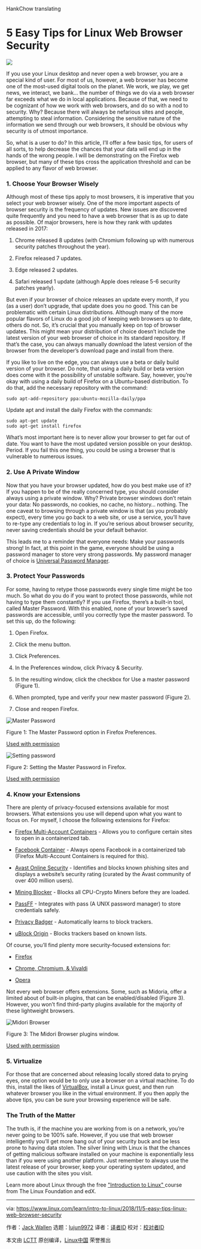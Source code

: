 HankChow translating

5 Easy Tips for Linux Web Browser Security
======
![](https://www.linux.com/learn/intro-to-linux/2018/11/5-easy-tips-linux-web-browser-security)

If you use your Linux desktop and never open a web browser, you are a special kind of user. For most of us, however, a web browser has become one of the most-used digital tools on the planet. We work, we play, we get news, we interact, we bank… the number of things we do via a web browser far exceeds what we do in local applications. Because of that, we need to be cognizant of how we work with web browsers, and do so with a nod to security. Why? Because there will always be nefarious sites and people, attempting to steal information. Considering the sensitive nature of the information we send through our web browsers, it should be obvious why security is of utmost importance.

So, what is a user to do? In this article, I’ll offer a few basic tips, for users of all sorts, to help decrease the chances that your data will end up in the hands of the wrong people. I will be demonstrating on the Firefox web browser, but many of these tips cross the application threshold and can be applied to any flavor of web browser.

### 1. Choose Your Browser Wisely

Although most of these tips apply to most browsers, it is imperative that you select your web browser wisely. One of the more important aspects of browser security is the frequency of updates. New issues are discovered quite frequently and you need to have a web browser that is as up to date as possible. Of major browsers, here is how they rank with updates released in 2017:

  1. Chrome released 8 updates (with Chromium following up with numerous security patches throughout the year).

  2. Firefox released 7 updates.

  3. Edge released 2 updates.

  4. Safari released 1 update (although Apple does release 5-6 security patches yearly).




But even if your browser of choice releases an update every month, if you (as a user) don’t upgrade, that update does you no good. This can be problematic with certain Linux distributions. Although many of the more popular flavors of Linux do a good job of keeping web browsers up to date, others do not. So, it’s crucial that you manually keep on top of browser updates. This might mean your distribution of choice doesn’t include the latest version of your web browser of choice in its standard repository. If that’s the case, you can always manually download the latest version of the browser from the developer’s download page and install from there.

If you like to live on the edge, you can always use a beta or daily build version of your browser. Do note, that using a daily build or beta version does come with it the possibility of unstable software. Say, however, you’re okay with using a daily build of Firefox on a Ubuntu-based distribution. To do that, add the necessary repository with the command:

```
sudo apt-add-repository ppa:ubuntu-mozilla-daily/ppa
```

Update apt and install the daily Firefox with the commands:

```
sudo apt-get update
sudo apt-get install firefox
```

What’s most important here is to never allow your browser to get far out of date. You want to have the most updated version possible on your desktop. Period. If you fail this one thing, you could be using a browser that is vulnerable to numerous issues.

### 2. Use A Private Window

Now that you have your browser updated, how do you best make use of it? If you happen to be of the really concerned type, you should consider always using a private window. Why? Private browser windows don’t retain your data: No passwords, no cookies, no cache, no history… nothing. The one caveat to browsing through a private window is that (as you probably expect), every time you go back to a web site, or use a service, you’ll have to re-type any credentials to log in. If you’re serious about browser security, never saving credentials should be your default behavior.

This leads me to a reminder that everyone needs: Make your passwords strong! In fact, at this point in the game, everyone should be using a password manager to store very strong passwords. My password manager of choice is [Universal Password Manager][1].

### 3\. Protect Your Passwords

For some, having to retype those passwords every single time might be too much. So what do you do if you want to protect those passwords, while not having to type them constantly? If you use Firefox, there’s a built-in tool, called Master Password. With this enabled, none of your browser’s saved passwords are accessible, until you correctly type the master password. To set this up, do the following:

  1. Open Firefox.

  2. Click the menu button.

  3. Click Preferences.

  4. In the Preferences window, click Privacy & Security.

  5. In the resulting window, click the checkbox for Use a master password (Figure 1).

  6. When prompted, type and verify your new master password (Figure 2).

  7. Close and reopen Firefox.




![Master Password][3]

Figure 1: The Master Password option in Firefox Preferences.

[Used with permission][4]

![Setting password][6]

Figure 2: Setting the Master Password in Firefox.

[Used with permission][4]

### 4\. Know your Extensions

There are plenty of privacy-focused extensions available for most browsers. What extensions you use will depend upon what you want to focus on. For myself, I choose the following extensions for Firefox:

  * [Firefox Multi-Account Containers][7] \- Allows you to configure certain sites to open in a containerized tab.

  * [Facebook Container][8] \- Always opens Facebook in a containerized tab (Firefox Multi-Account Containers is required for this).

  * [Avast Online Security][9] \- Identifies and blocks known phishing sites and displays a website’s security rating (curated by the Avast community of over 400 million users).

  * [Mining Blocker][10] \- Blocks all CPU-Crypto Miners before they are loaded.

  * [PassFF][11] \- Integrates with pass (A UNIX password manager) to store credentials safely.

  * [Privacy Badger][12] \- Automatically learns to block trackers.

  * [uBlock Origin][13] \- Blocks trackers based on known lists.


Of course, you’ll find plenty more security-focused extensions for:



+ [Firefox][2]

+ [Chrome, Chromium, & Vivaldi][5]

+ [Opera][14]


Not every web browser offers extensions. Some, such as Midoria, offer a limited about of built-in plugins, that can be enabled/disabled (Figure 3). However, you won’t find third-party plugins available for the majority of these lightweight browsers.

![Midori Browser][15]

Figure 3: The Midori Browser plugins window.

[Used with permission][4]

### 5\. Virtualize

For those that are concerned about releasing locally stored data to prying eyes, one option would be to only use a browser on a virtual machine. To do this, install the likes of [VirtualBox][16], install a Linux guest, and then run whatever browser you like in the virtual environment. If you then apply the above tips, you can be sure your browsing experience will be safe.

### The Truth of the Matter

The truth is, if the machine you are working from is on a network, you’re never going to be 100% safe. However, if you use that web browser intelligently you’ll get more bang out of your security buck and be less prone to having data stolen. The silver lining with Linux is that the chances of getting malicious software installed on your machine is exponentially less than if you were using another platform. Just remember to always use the latest release of your browser, keep your operating system updated, and use caution with the sites you visit.

Learn more about Linux through the free ["Introduction to Linux" ][17] course from The Linux Foundation and edX.

--------------------------------------------------------------------------------

via: https://www.linux.com/learn/intro-to-linux/2018/11/5-easy-tips-linux-web-browser-security

作者：[Jack Wallen][a]
选题：[lujun9972][b]
译者：[译者ID](https://github.com/译者ID)
校对：[校对者ID](https://github.com/校对者ID)

本文由 [LCTT](https://github.com/LCTT/TranslateProject) 原创编译，[Linux中国](https://linux.cn/) 荣誉推出

[a]: https://www.linux.com/users/jlwallen
[b]: https://github.com/lujun9972
[1]: http://upm.sourceforge.net/
[2]: https://addons.mozilla.org/en-US/firefox/search/?q=security
[3]: https://www.linux.com/sites/lcom/files/styles/rendered_file/public/browsersecurity_1.jpg?itok=gHMPKEvr (Master Password)
[4]: https://www.linux.com/licenses/category/used-permission
[5]: https://chrome.google.com/webstore/search/security
[6]: https://www.linux.com/sites/lcom/files/styles/rendered_file/public/browsersecurity_2.jpg?itok=4L7DR2Ik (Setting password)
[7]: https://addons.mozilla.org/en-US/firefox/addon/multi-account-containers/?src=search
[8]: https://addons.mozilla.org/en-US/firefox/addon/facebook-container/?src=search
[9]: https://addons.mozilla.org/en-US/firefox/addon/avast-online-security/?src=search
[10]: https://addons.mozilla.org/en-US/firefox/addon/miningblocker/?src=search
[11]: https://addons.mozilla.org/en-US/firefox/addon/passff/?src=search
[12]: https://addons.mozilla.org/en-US/firefox/addon/privacy-badger17/
[13]: https://addons.mozilla.org/en-US/firefox/addon/ublock-origin/?src=search
[14]: https://addons.opera.com/en/search/?query=security
[15]: https://www.linux.com/sites/lcom/files/styles/rendered_file/public/browsersecurity_3.jpg?itok=hdNor0gw (Midori Browser)
[16]: https://www.virtualbox.org/
[17]: https://training.linuxfoundation.org/linux-courses/system-administration-training/introduction-to-linux

